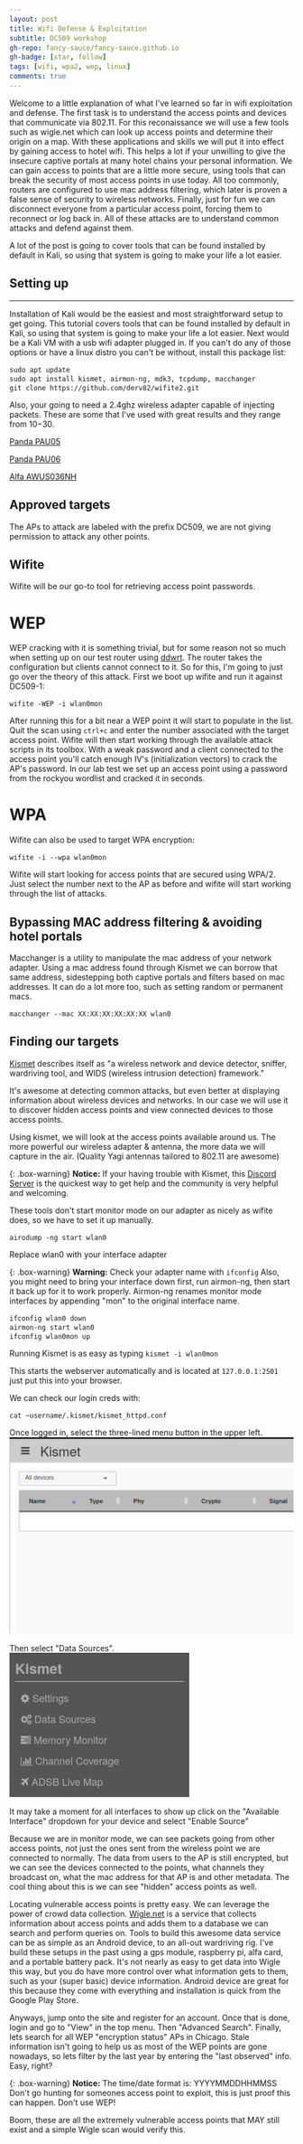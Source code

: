 ```yaml
---
layout: post
title: Wifi Defense & Exploitation
subtitle: DC509 workshop
gh-repo: fancy-sauce/fancy-sauce.github.io
gh-badge: [star, follow]
tags: [wifi, wpa2, wep, linux]
comments: true
---
```


Welcome to a little explanation of what I've learned so far in wifi exploitation and defense. The first task is to understand the access points and devices that communicate via 802.11. For this reconaissance we will use a few tools such as wigle.net which can look up access points and determine their origin on a map. With these applications and skills we will put it into effect by gaining access to hotel wifi. This helps a lot if your unwilling to give the insecure captive portals at many hotel chains your personal information. We can gain access to points that are a little more secure, using tools that can break the security of most access points in use today. All too commonly, routers are configured to use mac address filtering, which later is proven a false sense of security to wireless networks. Finally, just for fun we can disconnect everyone from a particular access point, forcing them to reconnect or log back in. All of these attacks are to understand common attacks and defend against them.

A lot of the post is going to cover tools that can be found installed by default in Kali, so using that system is going to make your life a lot easier.

## Setting up
---
Installation of Kali would be the easiest and most straightforward setup to get going. This tutorial covers tools that can be found installed by default in Kali, so using that system is going to make your life a lot easier. Next would be a Kali VM with a usb wifi adapter plugged in. If you can't do any of those options or have a linux distro you can't be without, install this package list:

```
sudo apt update
sudo apt install kismet, airmon-ng, mdk3, tcpdump, macchanger
git clone https://github.com/derv82/wifite2.git
```

 Also, your going to need a 2.4ghz wireless adapter capable of injecting packets. These are some that I've used with great results and they range from $10-$30.

[Panda PAU05](https://www.amazon.com/Panda-300Mbps-Wireless-USB-Adapter/dp/B00EQT0YK2)

[Panda PAU06](https://www.amazon.com/Panda-Wireless-PAU06-300Mbps-Adapter/dp/B00JDVRCI0/ref=sr_1_3?keywords=panda+pau06&qid=1579729676&s=electronics&sr=1-3)

[Alfa AWUS036NH](https://www.amazon.com/Alfa-AWUSO36NH-Wireless-Long-Rang-Network/dp/B0035APGP6/ref=sr_1_8?crid=JM1TERTNGJR8&keywords=alfa+awus036nha&qid=1579729704&s=electronics&sprefix=alfa+%2Celectronics%2C232&sr=1-8)

## Approved targets

The APs to attack are labeled with the prefix DC509, we are not giving permission to attack any other points.

## Wifite

Wifite will be our go-to tool for retrieving access point passwords.

# WEP

WEP cracking with it is something trivial, but for some reason not so much when setting up on our test router using [ddwrt](https://www.dd-wrt.com). The router takes the configuration but clients cannot connect to it. So for this, I'm going to just go over the theory of this attack. First we boot up wifite and run it against DC509-1:
```
wifite -WEP -i wlan0mon
```
After running this for a bit near a WEP point it will start to populate in the list. Quit the scan using ```ctrl+c``` and enter the number associated with the target access point. Wifite will then start working through the available attack scripts in its toolbox. With a weak password and a client connected to the access point you'll catch enough IV's (initialization vectors) to crack the AP's password. In our lab test we set up an access point using a password from the rockyou wordlist and cracked it in seconds.

# WPA

Wifite can also be used to target WPA encryption:

```
wifite -i --wpa wlan0mon
```
Wifite will start looking for access points that are secured using WPA/2. Just select the number next to the AP as before and wifite will start working through the list of attacks.

## Bypassing MAC address filtering & avoiding hotel portals

Macchanger is a utility to manipulate the mac address of your network adapter. Using a mac address found through Kismet we can borrow that same address, sidestepping both captive portals and filters based on mac addresses. It can do a lot more too, such as setting random or permanent macs.

```
macchanger --mac XX:XX:XX:XX:XX:XX wlan0
```

## Finding our targets

[Kismet](https://www.kismetwireless.net) describes itself as "a wireless network and device detector, sniffer, wardriving tool, and WIDS (wireless intrusion detection) framework."

It's awesome at detecting common attacks, but even better at displaying information about wireless devices and networks. In our case we will use it to discover hidden access points and view connected devices to those access points.

Using kismet, we will look at the access points available around us. The more powerful our wireless adapter & antenna, the more data we will capture in the air. (Quality Yagi antennas tailored to 802.11 are awesome)

{: .box-warning}
**Notice:**
If your having trouble with Kismet, this [Discord Server](https://discord.gg/5N4ME9a) is the quickest way to get help and the community is very helpful and welcoming.

These tools don't start monitor mode on our adapter as nicely as wifite does, so we have to set it up manually.
```
airodump -ng start wlan0
```
Replace wlan0 with your interface adapter

{: .box-warning}
**Warning:** Check your adapter name with ```ifconfig``` Also, you might need to bring your interface down first, run airmon-ng, then start it back up for it to work properly. Airmon-ng renames monitor mode interfaces by appending "mon" to the original interface name.

```
ifconfig wlan0 down
airmon-ng start wlan0
ifconfig wlan0mon up
```

Running Kismet is as easy as typing ```kismet -i wlan0mon```

This starts the webserver automatically and is located at ```127.0.0.1:2501``` just put this into your browser.

We can check our login creds with:
```
cat ~username/.kismet/kismet_httpd.conf
```
 Once logged in, select the three-lined menu button in the upper left.
 ![Menu1](https://raw.githubusercontent.com/fancy-sauce/fancy-sauce.github.io/master/img/kismet_menu.png)

Then select "Data Sources".
![Menu2](https://raw.githubusercontent.com/fancy-sauce/fancy-sauce.github.io/master/img/kismet_menu2.png)

It may take a moment for all interfaces to show up click on the "Available Interface" dropdown for your device and select "Enable Source"

Because we are in monitor mode, we can see packets going from other access points, not just the ones sent from the wireless point we are connected to normally. The data from users to the AP is still encrypted, but we can see the devices connected to the points, what channels they broadcast on, what the mac address for that AP is and other metadata. The cool thing about this is we can see "hidden" access points as well.

Locating vulnerable access points is pretty easy. We can leverage the power of crowd data collection. [Wigle.net](https://www.wigle.net) is a service that collects information about access points and adds them to a database we can search and perform queries on. Tools to build this awesome data service can be as simple as an Android device, to an all-out wardriving rig. I've build these setups in the past using a gps module, raspberry pi, alfa card, and a portable battery pack. It's not nearly as easy to get data into Wigle this way, but you do have more control over what information gets to them, such as your (super basic) device information. Android device are great for this because they come with everything and installation is quick from the Google Play Store.

Anyways, jump onto the site and register for an account. Once that is done, login and go to "View" in the top menu. Then "Advanced Search". Finally, lets search for all WEP "encryption status" APs in Chicago. Stale information isn't going to help us as most of the WEP points are gone nowadays, so lets filter by the last year by entering the "last observed" info. Easy, right?

{: .box-warning}
**Notice:**
The time/date format is: YYYYMMDDHHMMSS
Don't go hunting for someones access point to exploit, this is just proof this can happen. Don't use WEP!

Boom, these are all the extremely vulnerable access points that MAY still exist and a simple Wigle scan would verify this.
